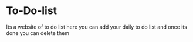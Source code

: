 # To-Do-list
Its a website of to do list
here you can add your daily to do list and once its done you can delete them
